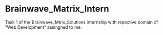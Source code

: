 # Brainwave_Matrix_Intern
Task 1 of the Brainwave_Mtrix_Solutions internship with repective domain of "Web Development" assingned to me.
